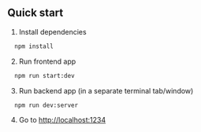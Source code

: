 ## Quick start

1. Install dependencies

```bash
  npm install
```

2. Run frontend app

```bash
  npm run start:dev
```

3. Run backend app (in a separate terminal tab/window)

```
  npm run dev:server
```

4. Go to [http://localhost:1234](http://localhost:1234)
